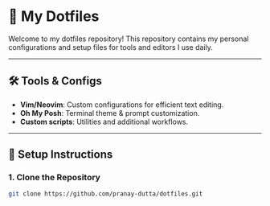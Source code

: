 # 🌟 My Dotfiles

Welcome to my dotfiles repository! This repository contains my personal configurations and setup files for tools and editors I use daily.

---

## 🛠️ Tools & Configs

- **Vim/Neovim**: Custom configurations for efficient text editing.
- **Oh My Posh**: Terminal theme & prompt customization.
- **Custom scripts**: Utilities and additional workflows.

---

## 🚀 Setup Instructions

### 1. Clone the Repository

```bash
git clone https://github.com/pranay-dutta/dotfiles.git

```
